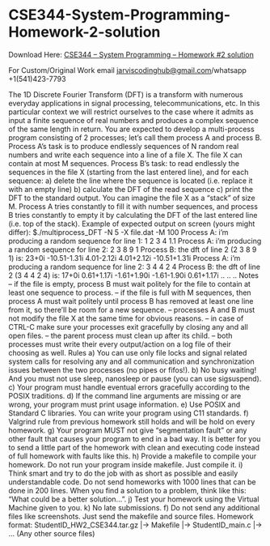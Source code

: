 # CSE344-System-Programming-Homework-2-solution

Download Here: [CSE344 – System Programming – Homework #2 solution](https://jarviscodinghub.com/assignment/cse344-system-programming-homework-1-solution-2/)

For Custom/Original Work email jarviscodinghub@gmail.com/whatsapp +1(541)423-7793

The 1D Discrete Fourier Transform (DFT) is a transform with numerous everyday applications in signal processing, telecommunications, etc. In this particular context we will restrict ourselves to the case where it admits as input a finite sequence of real numbers and produces a complex sequence of the same length in return.
You are expected to develop a multi-process program consisting of 2 processes; let’s call them process A and process B.
Process A’s task is to produce endlessly sequences of N random real numbers and write each sequence into a line of a file X. The file X can contain at most M sequences.
Process B’s task: to read endlessly the sequences in the file X (starting from the last entered line), and for each sequence: a) delete the line where the sequence is located (i.e. replace it with an empty line) b) calculate the DFT of the read sequence c) print the DFT to the standard output.
You can imagine the file X as a “stack” of size M. Process A tries constantly to fill it with number sequences, and process B tries constantly to empty it by calculating the DFT of the last entered line (i.e. top of the stack).
Example of expected output on screen (yours might differ): $./multiprocess_DFT -N 5 -X file.dat -M 100 Process A: i’m producing a random sequence for line 1: 1 2 3 4 1.1 Process A: i’m producing a random sequence for line 2: 2 3 8 9 1 Process B: the dft of line 2 (2 3 8 9 1) is: 23+0i -10.51-1.31i 4.01-2.12i 4.01+2.12i -10.51+1.31i Process A: i’m producing a random sequence for line 2: 3 4 4 2 4 Process B: the dft of line 2 (3 4 4 2 4) is: 17+0i 0.61+1.17i -1.61+1.90i -1.61-1.90i 0.61+1.17i .. .. ..
Notes – if the file is empty, process B must wait politely for the file to contain at least one sequence to process. – if the file is full with M sequences, then process A must wait politely until process B has removed at least one line from it, so there’ll be room for a new sequence. – processes A and B must not modify the file X at the same time for obvious reasons. – in case of CTRL-C make sure your processes exit gracefully by closing any and all open files. – the parent process must clean up after its child. – both processes must write their every output/action on a log file of their choosing as well.
Rules a) You can use only file locks and signal related system calls for resolving any and all communication and synchronization issues between the two processes (no pipes or fifos!). b) No busy waiting! And you must not use sleep, nanosleep or pause (you can use sigsuspend). c) Your program must handle eventual errors gracefully according to the POSIX traditions. d) If the command line arguments are missing or are wrong, your program must print usage information. e) Use POSIX and Standard C libraries. You can write your program using C11 standards. f) Valgrind rule from previous homework still holds and will be hold on every homework.
g) Your program MUST not give “segmentation fault” or any other fault that causes your program to end in a bad way. It is better for you to send a little part of the homework with clean and executing code instead of full homework with faults like this. h) Provide a makefile to compile your homework. Do not run your program inside makefile. Just compile it. i) Think smart and try to do the job with as short as possible and easily understandable code. Do not send homeworks with 1000 lines that can be done in 200 lines. When you find a solution to a problem, think like this: “What could be a better solution…”. j) Test your homework using the Virtual Machine given to you. k) No late submissions. f) Do not send any additional files like screenshots. Just send the makefile and source files.
Homework format: StudentID_HW2_CSE344.tar.gz |→ Makefile |→ StudentID_main.c |→ … (Any other source files)

